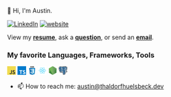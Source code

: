 👋 Hi, I'm Austin.

<div>

<a href="https://www.linkedin.com/in/austinhuelsbeck" target="_blank"><img src="https://img.shields.io/badge/LinkedIn-%230077B5.svg?&style=flat-square&logo=linkedin&logoColor=white" alt="LinkedIn"></a>
<a href="https://thaldorfhuelsbeck.dev" target="_blank"><img src="https://img.shields.io/static/v1?label=Website&message=thaldorfhuelsbeck.dev&color=%230076D6&style=flat-square&logo=internet-explorer&logoColor=%230076D6" alt="website"/></a>
</a>
<a href="https://austinthaldorfhuelsbeck.github.io/ath-portf/" target="_blank">
</a>
<br>

View my **[resume](https://austinthaldorfhuelsbeck.github.io/ath-portf/AustinThaldorfHuelsbeck_Resume2024.pdf)**, ask a **[question](https://github.com/austinthaldorfhuelsbeck/austinthaldorfhuelsbeck/issues/new)**, or send an **[email](mailto:austin@thaldorfhuelsbeck.dev)**.

<h3><strong>My favorite Languages, Frameworks, Tools</strong></h3>  

<code><img height="20" src="https://raw.githubusercontent.com/github/explore/80688e429a7d4ef2fca1e82350fe8e3517d3494d/topics/javascript/javascript.png"></code>
<code><img height="20" src="https://raw.githubusercontent.com/github/explore/80688e429a7d4ef2fca1e82350fe8e3517d3494d/topics/typescript/typescript.png"></code>
<code><img height="20" src="https://raw.githubusercontent.com/github/explore/80688e429a7d4ef2fca1e82350fe8e3517d3494d/topics/css/css.png"></code>
<code><img height="20" src="https://raw.githubusercontent.com/github/explore/80688e429a7d4ef2fca1e82350fe8e3517d3494d/topics/react/react.png"></code>
<code><img height="20" src="https://raw.githubusercontent.com/github/explore/80688e429a7d4ef2fca1e82350fe8e3517d3494d/topics/nodejs/nodejs.png"></code>
<code><img height="20" src="https://raw.githubusercontent.com/github/explore/80688e429a7d4ef2fca1e82350fe8e3517d3494d/topics/postgresql/postgresql.png"></code>

</div>

- 📫 How to reach me: austin@thaldorfhuelsbeck.dev
